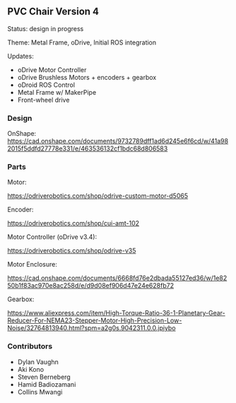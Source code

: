 
## PVC Chair Version 4

Status: design in progress

Theme: Metal Frame, oDrive, Initial ROS integration

Updates:

* oDrive Motor Controller
* oDrive Brushless Motors + encoders + gearbox
* oDroid ROS Control
* Metal Frame w/ MakerPipe
* Front-wheel drive

### Design

OnShape: https://cad.onshape.com/documents/9732789dff1ad6d245e6f6cd/w/41a982015f5ddfd27778e331/e/463536132cf1bdc68d806583

### Parts

Motor:

https://odriverobotics.com/shop/odrive-custom-motor-d5065

Encoder:

https://odriverobotics.com/shop/cui-amt-102

Motor Controller (oDrive v3.4):

https://odriverobotics.com/shop/odrive-v35

Motor Enclosure:

https://cad.onshape.com/documents/6668fd76e2dbada55127ed36/w/1e8250b1f83ac970e8ac258d/e/d9d08ef906d47e24e628fb72

Gearbox:

https://www.aliexpress.com/item/High-Torque-Ratio-36-1-Planetary-Gear-Reducer-For-NEMA23-Stepper-Motor-High-Precision-Low-Noise/32764813940.html?spm=a2g0s.9042311.0.0.jpiybo

### Contributors

* Dylan Vaughn
* Aki Kono
* Steven Berneberg
* Hamid Badiozamani
* Collins Mwangi
